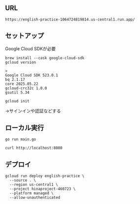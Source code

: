 ## URL

```
https://english-practice-1064724819814.us-central1.run.app/
```


## セットアップ

Google Cloud SDKが必要

```
brew install --cask google-cloud-sdk
gcloud version

>
Google Cloud SDK 523.0.1
bq 2.1.17
core 2025.05.22
gcloud-crc32c 1.0.0
gsutil 5.34

gcloud init
```
→サインインや認証などする


## ローカル実行
```
go run main.go
```

```
curl http://localhost:8080
```

## デプロイ

```
gcloud run deploy english-practice \
  --source . \
  --region us-central1 \
  --project hinaproject-460723 \
  --platform managed \
  --allow-unauthenticated
```

